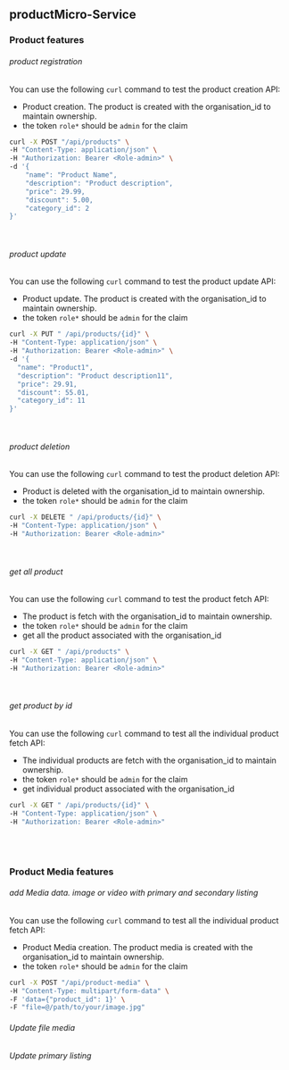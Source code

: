 ## productMicro-Service

### Product features
###### product registration
You can use the following `curl` command to test the product creation API:
- Product creation. The product is created with the organisation_id to maintain ownership.
- the token `role*` should be `admin` for the claim
```bash
curl -X POST "/api/products" \
-H "Content-Type: application/json" \
-H "Authorization: Bearer <Role-admin>" \
-d '{
    "name": "Product Name",
    "description": "Product description",
    "price": 29.99,
    "discount": 5.00,
    "category_id": 2
}'
```
<br>

###### product update
You can use the following `curl` command to test the product update API:
- Product update. The product is created with the organisation_id to maintain ownership.
- the token `role*` should be `admin` for the claim
```bash
curl -X PUT " /api/products/{id}" \
-H "Content-Type: application/json" \
-H "Authorization: Bearer <Role-admin>" \
-d '{
  "name": "Product1",
  "description": "Product description11",
  "price": 29.91,
  "discount": 55.01,
  "category_id": 11
}'
```
<br>

###### product deletion
You can use the following `curl` command to test the product deletion API:
- Product is deleted with the organisation_id to maintain ownership.
- the token `role*` should be `admin` for the claim
```bash
curl -X DELETE " /api/products/{id}" \
-H "Content-Type: application/json" \
-H "Authorization: Bearer <Role-admin>" 
```
<br>

###### get all product
You can use the following `curl` command to test the product fetch API:
- The product is fetch with the organisation_id to maintain ownership.
- the token `role*` should be `admin` for the claim
- get all the product associated with the organisation_id
```bash
curl -X GET " /api/products" \
-H "Content-Type: application/json" \
-H "Authorization: Bearer <Role-admin>" 
```
<br>

###### get product by id
You can use the following `curl` command to test all the individual product fetch API:
- The individual products are fetch with the organisation_id to maintain ownership.
- the token `role*` should be `admin` for the claim
- get individual product associated with the organisation_id
```bash
curl -X GET " /api/products/{id}" \
-H "Content-Type: application/json" \
-H "Authorization: Bearer <Role-admin>" 
```

<br><br>

### Product Media features
###### add Media data. image or video with primary and secondary listing
You can use the following `curl` command to test all the individual product fetch API:
- Product Media creation. The product media is created with the organisation_id to maintain ownership.
- the token `role*` should be `admin` for the claim
```bash
curl -X POST "/api/product-media" \
-H "Content-Type: multipart/form-data" \
-F 'data={"product_id": 1}' \
-F "file=@/path/to/your/image.jpg"
```

###### Update file media


###### Update primary listing

